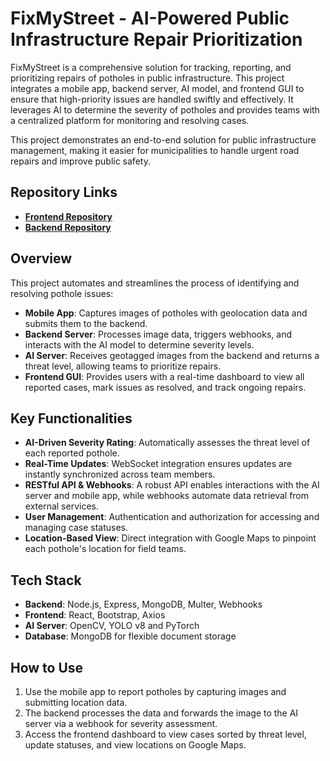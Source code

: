 # FixMyStreet - AI-Powered Public Infrastructure Repair Prioritization

FixMyStreet is a comprehensive solution for tracking, reporting, and prioritizing repairs of potholes in public infrastructure. This project integrates a mobile app, backend server, AI model, and frontend GUI to ensure that high-priority issues are handled swiftly and effectively. It leverages AI to determine the severity of potholes and provides teams with a centralized platform for monitoring and resolving cases.

This project demonstrates an end-to-end solution for public infrastructure management, making it easier for municipalities to handle urgent road repairs and improve public safety.

## Repository Links
- **[Frontend Repository](https://github.com/arpitjha2511/FixMyStreet-Frontend)**
- **[Backend Repository](https://github.com/arpitjha2511/FixMyStreet-Backend)**

## Overview
This project automates and streamlines the process of identifying and resolving pothole issues:
- **Mobile App**: Captures images of potholes with geolocation data and submits them to the backend.
- **Backend Server**: Processes image data, triggers webhooks, and interacts with the AI model to determine severity levels.
- **AI Server**: Receives geotagged images from the backend and returns a threat level, allowing teams to prioritize repairs.
- **Frontend GUI**: Provides users with a real-time dashboard to view all reported cases, mark issues as resolved, and track ongoing repairs.

## Key Functionalities
- **AI-Driven Severity Rating**: Automatically assesses the threat level of each reported pothole.
- **Real-Time Updates**: WebSocket integration ensures updates are instantly synchronized across team members.
- **RESTful API & Webhooks**: A robust API enables interactions with the AI server and mobile app, while webhooks automate data retrieval from external services.
- **User Management**: Authentication and authorization for accessing and managing case statuses.
- **Location-Based View**: Direct integration with Google Maps to pinpoint each pothole's location for field teams.

## Tech Stack
- **Backend**: Node.js, Express, MongoDB, Multer, Webhooks
- **Frontend**: React, Bootstrap, Axios
- **AI Server**:  OpenCV, YOLO v8 and PyTorch
- **Database**: MongoDB for flexible document storage

## How to Use
1. Use the mobile app to report potholes by capturing images and submitting location data.
2. The backend processes the data and forwards the image to the AI server via a webhook for severity assessment.
3. Access the frontend dashboard to view cases sorted by threat level, update statuses, and view locations on Google Maps.
